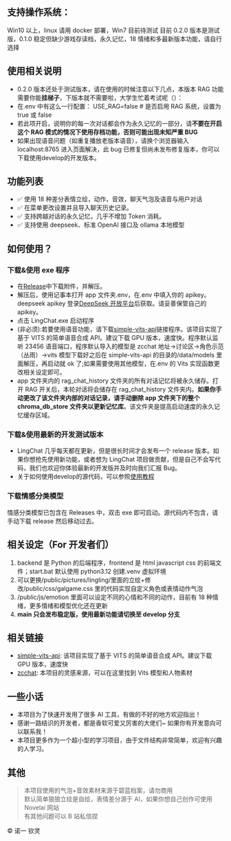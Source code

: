 ## 支持操作系统：

Win10 以上，linux 请用 docker 部署，Win7 目前待测试 目前 0.2.0 版本是测试版，0.1.0 稳定但缺少游戏存读档，永久记忆，18 情绪和多最新版本功能，请自行选择

## 使用相关说明

- 0.2.0 版本还处于测试版本，请在使用的时候注意以下几点，本版本 RAG 功能需要你能**挂梯子**，下版本就不需要啦，大学生忙着考试呢（）：
- 在.env 中有这么一行配置： USE_RAG=false # 是否启用 RAG 系统，设置为 true 或 false
- 若此项开启，说明你的每一次对话都会作为永久记忆的一部分，请**不要在开启这个 RAG 模式的情况下使用存档功能，否则可能出现未知严重 BUG**
- 如果出现语音问题（如重复播放老版本语音），请换个浏览器输入 localhost:8765 进入页面解决，此 bug 已修复但尚未发布修复版本，你可以下载使用develop的开发版本。

## 功能列表

- ✅ 使用 18 种差分表情立绘，动作，音效，聊天气泡及语音与用户对话
- ✅ 在菜单更改设置并且导入聊天历史记录。
- ✅ 支持跨越对话的永久记忆，几乎不增加 Token 消耗。
- ✅ 支持使用 deepseek、标准 OpenAI 接口及 ollama 本地模型

## 如何使用？

### 下载&使用 exe 程序

- 在[Release](https://github.com/SlimeBoyOwO/LingChat/releases)中下载附件，并解压。
- 解压后，使用记事本打开 app 文件夹.env，在.env 中填入你的 apikey。deepseek apikey 登录[DeepSeek 开放平台](https://platform.deepseek.com/usage)后获取。请妥善保管自己的 apikey。
- 点击 LingChat.exe 启动程序
- (非必须):若要使用语音功能，请下载[simple-vits-api](https://github.com/Artrajz/vits-simple-api)链接程序。该项目实现了基于 VITS 的简单语音合成 API。建议下载 GPU 版本，速度快。程序默认监听 23456 语音端口，程序默认导入的模型是 zcchat 地址->讨论区->角色示范（丛雨）->vits 模型下载好之后在 simple-vits-api 的目录的/data/models 里面解压，再启动就 ok 了;如果需要使用其他模型，在.env 的 Vits 实现函数更改相关设定即可。
- app 文件夹内的 rag_chat_history 文件夹的所有对话记忆将被永久储存。打开 RAG 开关后，本轮对话将会储存在 rag_chat_history 文件夹内。**如果你手动更改了该文件夹内部的对话记录，请手动删除 app 文件夹下的整个 chroma_db_store 文件夹以更新记忆库**。该文件夹是提高启动速度的永久记忆缓存区域。

### 下载&使用最新的开发测试版本

- LingChat 几乎每天都在更新，但是很长时间才会发布一个 release 版本。如果你想抢先使用新功能，或者想为 LingChat 项目做贡献，但是自己不会写代码，我们也欢迎你体验最新的开发版并及时向我们汇报 Bug。
- 关于如何使用develop的源代码，可以参照[使用教程](https://github.com/SlimeBoyOwO/LingChat/blob/develop/others/document/%E6%BA%90%E4%BB%A3%E7%A0%81%E4%BD%BF%E7%94%A8.md)

### 下载情感分类模型

情感分类模型已包含在 Releases 中，双击 exe 即可启动。源代码内不包含，请手动下载 release 然后移动过去。

## 相关设定（For 开发者们）

1. backend 是 Python 的后端程序，frontend 是 html javascript css 的前端文件；start.bat 默认使用 python3.12 创建.venv 虚拟环境
2. 可以更换/public/pictures/lingling/里面的立绘+修改/public/css/galgame.css 里的代码实现自定义角色或表情动作气泡
3. /public/js/emotion 里面可以设定不同的心情和不同的动作，目前有 18 种情绪，更多情绪和模型优化还在更新
4. **main 只会发布稳定版，使用最新功能请切换至 develop 分支**

## 相关链接

- [simple-vits-api](https://github.com/Artrajz/vits-simple-api): 该项目实现了基于 VITS 的简单语音合成 API。建议下载 GPU 版本，速度快
- [zcchat](https://github.com/Zao-chen/ZcChat): 本项目的灵感来源，可以在这里找到 Vits 模型和人物素材

## 一些小话

- 本项目为了快速开发用了很多 AI 工具，有做的不好的地方欢迎指出！
- 感谢一路结识的开发者，都是香软可爱又厉害的大佬们~ 如果你有开发意向可以联系我！
- 本项目更多作为一个超小型的学习项目，由于文件结构非常简单，欢迎有兴趣的人学习。

## 其他

> 本项目使用的气泡+音效素材来源于碧蓝档案，请勿商用  
> 默认简单狼狼立绘是自绘，表情差分源于 AI，如果你想自己创作可使用 Novelai 网站  
> 有其他问题可以 B 站私信捏

© 诺一 钦灵
